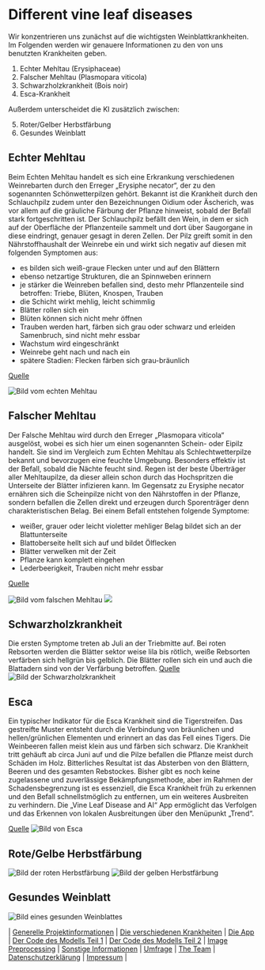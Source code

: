 # Different vine leaf diseases

Wir konzentrieren uns zunächst auf die wichtigsten Weinblattkrankheiten. Im Folgenden werden wir genauere Informationen zu den von uns benutzten Krankheiten geben.

1. Echter Mehltau (Erysiphaceae)
2. Falscher Mehltau (Plasmopara viticola)
3. Schwarzholzkrankheit (Bois noir)
4. Esca-Krankheit

Außerdem unterscheidet die KI zusätzlich zwischen:

5. Roter/Gelber Herbstfärbung
6. Gesundes Weinblatt

## Echter Mehltau

Beim Echten Mehltau handelt es sich eine Erkrankung verschiedenen Weinrebarten durch den Erreger „Erysiphe necator“, der zu den sogenannten Schönwetterpilzen gehört. Bekannt ist die Krankheit durch den Schlauchpilz zudem unter den Bezeichnungen Oidium oder Äscherich, was vor allem auf die gräuliche Färbung der Pflanze hinweist, sobald der Befall stark fortgeschritten ist. Der Schlauchpilz befällt den Wein, in dem er sich auf der Oberfläche der Pflanzenteile sammelt und dort über Saugorgane in diese eindringt, genauer gesagt in deren Zellen. Der Pilz greift somit in den Nährstoffhaushalt der Weinrebe ein und wirkt sich negativ auf diesen mit folgenden Symptomen aus:

*   es bilden sich weiß-graue Flecken unter und auf den Blättern
*   ebenso netzartige Strukturen, die an Spinnweben erinnern
*   je stärker die Weinreben befallen sind, desto mehr Pflanzenteile sind betroffen: Triebe, Blüten, Knospen, Trauben
*   die Schicht wirkt mehlig, leicht schimmlig
*   Blätter rollen sich ein
*   Blüten können sich nicht mehr öffnen
*   Trauben werden hart, färben sich grau oder schwarz und erleiden Samenbruch, sind nicht mehr essbar
*   Wachstum wird eingeschränkt
*   Weinrebe geht nach und nach ein
*   spätere Stadien: Flecken färben sich grau-bräunlich

[Quelle](https://www.plantopedia.de/mehltau-am-wein-bekaempfen/)

![Bild vom echten Mehltau](./DSC_0036.JPG)

## Falscher Mehltau
Der Falsche Mehltau wird durch den Erreger „Plasmopara viticola“ ausgelöst, wobei es sich hier um einen sogenannten Schein- oder Eipilz handelt. Sie sind im Vergleich zum Echten Mehltau als Schlechtwetterpilze bekannt und bevorzugen eine feuchte Umgebung. Besonders effektiv ist der Befall, sobald die Nächte feucht sind. Regen ist der beste Überträger aller Mehltaupilze, da dieser allein schon durch das Hochspritzen die Unterseite der Blätter infizieren kann. Im Gegensatz zu Erysiphe necator ernähren sich die Scheinpilze nicht von den Nährstoffen in der Pflanze, sondern befallen die Zellen direkt und erzeugen durch Sporenträger denn charakteristischen Belag. Bei einem Befall entstehen folgende Symptome:
*   weißer, grauer oder leicht violetter mehliger Belag bildet sich an der Blattunterseite
*   Blattoberseite hellt sich auf und bildet Ölflecken
*   Blätter verwelken mit der Zeit
*   Pflanze kann komplett eingehen
*   Lederbeerigkeit, Trauben nicht mehr essbar

[Quelle](https://www.plantopedia.de/mehltau-am-wein-bekaempfen/)

![Bild vom falschen Mehltau](./DSC_0159.JPG)
![](./f34c1f70-5f11-45e7-83aa-af7534d35027.jpg)
## Schwarzholzkrankheit
Die ersten Symptome treten ab Juli an der Triebmitte auf. Bei roten Rebsorten werden die Blätter sektor weise lila bis rötlich, weiße Rebsorten verfärben sich hellgrün bis gelblich. Die Blätter rollen sich ein und auch die Blattadern sind von der Verfärbung betroffen.
[Quelle](https://lvwo.landwirtschaft-bw.de/pb/site/pbs-bw-new/get/documents/MLR.LEL/PB5Documents/lvwo/pdf/f/FaltblattSchwarzholz.pdf?attachment=true)
![Bild der Schwarzholzkrankheit](./Schwarzholzkrankheit_Bild.jpg)
## Esca
Ein typischer Indikator für die Esca Krankheit sind die Tigerstreifen. Das gestreifte Muster entsteht durch die Verbindung von bräunlichen und hellen/grünlichen Elementen und erinnert an das das Fell eines Tigers. Die Weinbeeren fallen meist klein aus und färben sich schwarz.
Die Krankheit tritt gehäuft ab circa Juni auf und die Pilze befallen die Pflanze meist durch Schäden im Holz. 
Bitterliches Resultat ist das Absterben von den Blättern, Beeren und des gesamten Rebstockes. Bisher gibt es noch keine zugelassene und zuverlässige Bekämpfungsmethode, aber im Rahmen der Schadensbegrenzung ist es essenziell, die Esca Krankheit früh zu erkennen und den Befall schnellstmöglich zu entfernen, um ein weiteres Ausbreiten zu verhindern. 
Die „Vine Leaf Disease and AI“ App ermöglicht das Verfolgen und das Erkennen von lokalen Ausbreitungen über den Menüpunkt „Trend“.


[Quelle](https://www.iva.de/iva-magazin/forschung-technik/die-esca-krankheit-breitet-sich-aus)
![Bild von Esca](./esca.JPG)

## Rote/Gelbe Herbstfärbung
![Bild der roten Herbstfärbung](./Rote_Herbstfärbung.jpg)
![Bild der gelben Herbstfärbung](./Gelbe_Herbstfärbung.jpg)
## Gesundes Weinblatt
![Bild eines gesunden Weinblattes](./Gesundes_Weinblatt.jpg)


| [Generelle Projektinformationen](https://matheli.github.io/Vine-leaf-diseases-and-AI/) | [Die verschiedenen Krankheiten](https://matheli.github.io/Vine-leaf-diseases-and-AI/Different-diseases) | [Die App](https://matheli.github.io/Vine-leaf-diseases-and-AI/App) | [Der Code des Modells Teil 1](https://matheli.github.io/Vine-leaf-diseases-and-AI/Code) | [Der Code des Modells Teil 2](https://matheli.github.io/Vine-leaf-diseases-and-AI/Code2) | [Image Preprocessing](https://matheli.github.io/Vine-leaf-diseases-and-AI/ImagePreprocessing) | [Sonstige Informationen](https://matheli.github.io/Vine-leaf-diseases-and-AI/Sonstiges) | [Umfrage](https://matheli.github.io/Vine-leaf-diseases-and-AI/Survey) | [The Team](https://matheli.github.io/Vine-leaf-diseases-and-AI/Team) | [Datenschutzerklärung](https://matheli.github.io/Vine-leaf-diseases-and-AI/Datenschutzerklärung) | [Impressum](https://matheli.github.io/Vine-leaf-diseases-and-AI/Impressum) |


